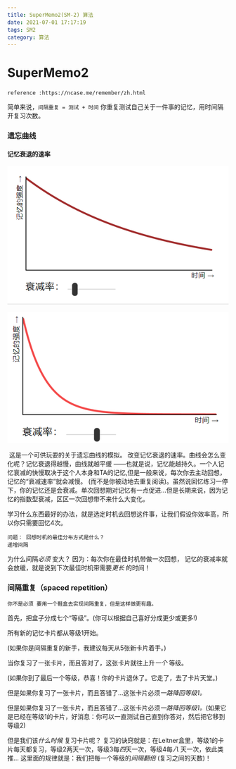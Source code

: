 ```yaml
---
title: SuperMemo2(SM-2) 算法
date: 2021-07-01 17:17:19
tags: SM2
category: 算法
---
```

# SuperMemo2





`reference :https://ncase.me/remember/zh.html`

简单来说，`间隔重复 = 测试 + 时间` 你重复测试自己关于一件事的记忆，用时间隔开复习次数。



### 遗忘曲线

#### 记忆衰退的速率

![](sm2/image-20210630145011587.png)

![](sm2/image-20210630145027919.png)

​		这是一个可供玩耍的关于遗忘曲线的模拟。 改变记忆衰退的速率。曲线会怎么变化呢？记忆衰退得越慢，曲线就越平缓 ——也就是说，记忆能越持久。一个人记忆衰减的快慢取决于这个人本身和TA的记忆,但是一般来说，每次你去主动回想，记忆的“衰减速率”就会减慢。 (而不是你被动地去重复阅读)。虽然说回忆练习一停下，你的记忆还是会衰减。单次回想期对记忆有一点促进...但是长期来说，因为记忆的指数型衰减，区区一次回想带不来什么大变化。

​		学习什么东西最好的办法，就是选定时机去回想这件事，让我们假设你效率高，所以你只需要回忆4次。

```
问题： 回想时机的最佳分布方式是什么？ 
递增间隔
```

为什么间隔*必须* 变大？ 因为：每次你在最佳时机带做一次回想， 记忆的衰减率就会放缓，就是说到下次最佳时机带需要*更长* 的时间！



### 间隔重复（spaced repetition）

`你不是必须 要用一个鞋盒去实现间隔重复，但是这样做更有趣。`



首先，把盒子分成七个“等级”。(你可以根据自己喜好分成更少或更多!)

所有新的记忆卡片都从等级1开始。

(如果你是间隔重复的新手，我建议每天从5张新卡片着手。)

当你复习了一张卡片，而且答对了，这张卡片就往上升*一个* 等级。

(如果你到了最后一个等级，恭喜！你的卡片退休了。它走了，去了卡片天堂。)

但是如果你复习了一张卡片，而且答错了...这张卡片必须*一路降回等级1。*

但是如果你复习了一张卡片，而且答错了...这张卡片必须*一路降回等级1。*(如果它是已经在等级1的卡片，好消息：你可以一直测试自己直到你答对，然后把它移到等级2)

但是我们该*什么时候* 复习卡片呢？ 复习的诀窍就是：在Leitner盒里，等级1的卡片每天都复习，等级2两天一次，等级3每*四*天一次，等级4每*八* 天一次，依此类推... 这里面的规律就是：我们把每一个等级的*间隔翻倍* (复习之间的天数)！